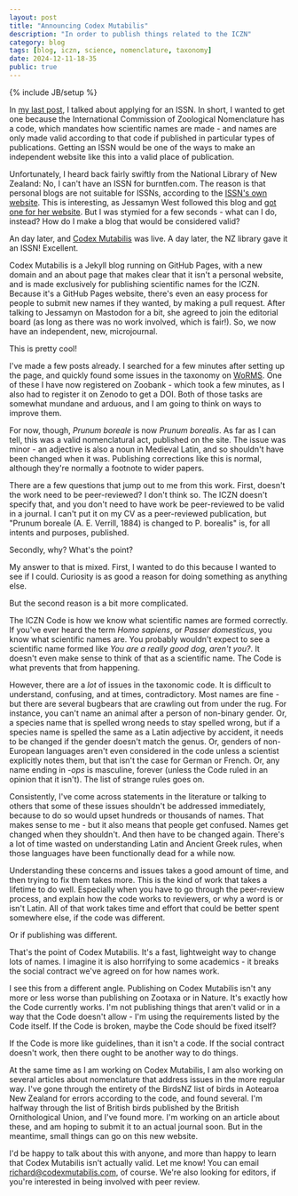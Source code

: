 ```yaml
---
layout: post
title: "Announcing Codex Mutabilis"
description: "In order to publish things related to the ICZN"
category: blog
tags: [blog, iczn, science, nomenclature, taxonomy]
date: 2024-12-11-18-35
public: true
---
```

{% include JB/setup %}

In [my last post](./2024-12-03-applying-for-issn), I talked about applying for an ISSN. In short, I wanted to get one because the International Commission of Zoological Nomenclature has a code, which mandates how scientific names are made - and names are only made valid according to that code if published in particular types of publications. Getting an ISSN would be one of the ways to make an independent website like this into a valid place of publication.

Unfortunately, I heard back fairly swiftly from the National Library of New Zealand: No, I can't have an ISSN for burntfen.com. The reason is that personal blogs are not suitable for ISSNs, according to the [ISSN's own website](https://www.issn.org/understanding-the-issn/assignment-rules/the-issn-for-electronic-media/). This is interesting, as Jessamyn West followed this blog and [got one for her website](https://librarian.net/). But I was stymied for a few seconds - what can I do, instead? How do I make a blog that would be considered valid?

An day later, and [Codex Mutabilis](https://codexmutabilis.com/) was live. A day later, the NZ library gave it an ISSN! Excellent.

Codex Mutabilis is a Jekyll blog running on GitHub Pages, with a new domain and an about page that makes clear that it isn't a personal website, and is made exclusively for publishing scientific names for the ICZN. Because it's a GitHub Pages website, there's even an easy process for people to submit new names if they wanted, by making a pull request. After talking to Jessamyn on Mastodon for a bit, she agreed to join the editorial board (as long as there was no work involved, which is fair!). So, we now have an independent, new, microjournal.

This is pretty cool!

I've made a few posts already. I searched for a few minutes after setting up the page, and quickly found some issues in the taxonomy on [WoRMS](https://www.marinespecies.org/). One of these I have now registered on Zoobank - which took a few minutes, as I also had to register it on Zenodo to get a DOI. Both of those tasks are somewhat mundane and arduous, and I am going to think on ways to improve them.

For now, though, _Prunum boreale_ is now _Prunum borealis_. As far as I can tell, this was a valid nomenclatural act, published on the site. The issue was minor - an adjective is also a noun in Medieval Latin, and so shouldn't have been changed when it was. Publishing corrections like this is normal, although they're normally a footnote to wider papers.

There are a few questions that jump out to me from this work. First, doesn't the work need to be peer-reviewed? I don't think so. The ICZN doesn't specify that, and you don't need to have work be peer-reviewed to be valid in a journal. I can't put it on my CV as a peer-reviewed publication, but "Prunum boreale (A. E. Verrill, 1884) is changed to P. borealis" is, for all intents and purposes, published.

Secondly, why? What's the point?

My answer to that is mixed. First, I wanted to do this because I wanted to see if I could. Curiosity is as good a reason for doing something as anything else.

But the second reason is a bit more complicated.

The ICZN Code is how we know what scientific names are formed correctly. If you've ever heard the term _Homo sapiens_, or _Passer domesticus_, you know what scientific names are. You probably wouldn't expect to see a scientific name formed like _You are a really good dog, aren't you?_. It doesn't even make sense to think of that as a scientific name. The Code is what prevents that from happening. 

However, there are a _lot_ of issues in the taxonomic code. It is difficult to understand, confusing, and at times, contradictory. Most names are fine - but there are several bugbears that are crawling out from under the rug. For instance, you can't name an animal after a person of non-binary gender. Or, a species name that is spelled wrong needs to stay spelled wrong, but if a species name is spelled the same as a Latin adjective by accident, it needs to be changed if the gender doesn't match the genus. Or, genders of non-European languages aren't even considered in the code unless a scientist explicitly notes them, but that isn't the case for German or French. Or, any name ending in -*ops* is masculine, forever (unless the Code ruled in an opinion that it isn't). The list of strange rules goes on.

Consistently, I've come across statements in the literature or talking to others that some of these issues shouldn't be addressed immediately, because to do so would upset hundreds or thousands of names. That makes sense to me - but it also means that people get confused. Names get changed when they shouldn't. And then have to be changed again. There's a lot of time wasted on understanding Latin and Ancient Greek rules, when those languages have been functionally dead for a while now.

Understanding these concerns and issues takes a good amount of time, and then trying to fix them takes more. This is the kind of work that takes a lifetime to do well. Especially when you have to go through the peer-review process, and explain how the code works to reviewers, or why a word is or isn't Latin. All of that work takes time and effort that could be better spent somewhere else, if the code was different.

Or if publishing was different. 

That's the point of Codex Mutabilis. It's a fast, lightweight way to change lots of names. I imagine it is also horrifying to some academics - it breaks the social contract we've agreed on for how names work.

I see this from a different angle. Publishing on Codex Mutabilis isn't any more or less worse than publishing on Zootaxa or in Nature. It's exactly how the Code currently works. I'm not publishing things that aren't valid or in a way that the Code doesn't allow - I'm using the requirements listed by the Code itself. If the Code is broken, maybe the Code should be fixed itself?

If the Code is more like guidelines, than it isn't a code. If the social contract doesn't work, then there ought to be another way to do things.

At the same time as I am working on Codex Mutabilis, I am also working on several articles about nomenclature that address issues in the more regular way. I've gone through the entirety of the BirdsNZ list of birds in Aotearoa New Zealand for errors according to the code, and found several. I'm halfway through the list of British birds published by the British Ornithological Union, and I've found more. I'm working on an article about these, and am hoping to submit it to an actual journal soon. But in the meantime, small things can go on this new website. 

I'd be happy to talk about this with anyone, and more than happy to learn that Codex Mutabilis isn't actually valid. Let me know! You can email richard@codexmutabilis.com, of course. We're also looking for editors, if you're interested in being involved with peer review.

